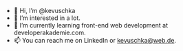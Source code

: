 - 👋 Hi, I’m @kevuschka
- 👀 I’m interested in a lot.
- 🌱 I’m currently learning front-end web development at developerakademie.com.
- 📫 You can reach me on LinkedIn or kevuschka@web.de.

<!---
kevuschka/kevuschka is a ✨ special ✨ repository because its `README.md` (this file) appears on your GitHub profile.
You can click the Preview link to take a look at your changes.
--->
